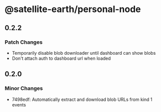 # @satellite-earth/personal-node

## 0.2.2

### Patch Changes

- Temporarily disable blob downloader until dashboard can show blobs
- Don't attach auth to dashboard url when loaded

## 0.2.0

### Minor Changes

- 7498edf: Automatically extract and download blob URLs from kind 1 events
